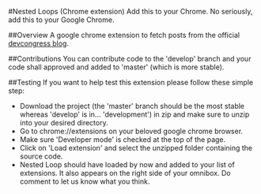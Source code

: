 #Nested Loops (Chrome extension)
Add this to your Chrome. No seriously, add this to your Google Chrome.

##Overview
A google chrome extension to fetch posts from the official [devcongress blog](http://news.devcongress.com).

##Contributions
You can contribute code to the 'develop' branch and your code shall approved and added to 'master' (which is more stable).

##Testing
If you want to help test this extension please follow these simple step:
- Download the project (the 'master' branch should be the most stable whereas 'develop' is in... 'development') in zip and make sure to unzip into your desired directory.
- Go to chrome://extensions on your beloved google chrome browser.
- Make sure 'Developer mode' is checked at the top of the page.
- Click on 'Load extension' and select the unzipped folder containing the source code.
- Nested Loop should have loaded by now and added to your list of extensions. It also appears on the right side of your omnibox.
Do comment to let us know what you think. 